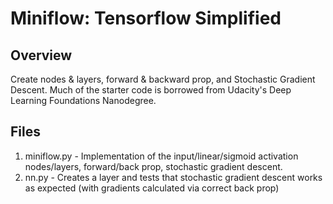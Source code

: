 # Miniflow: Tensorflow Simplified #

## Overview ##
Create nodes & layers, forward & backward prop, and Stochastic Gradient Descent. Much of the starter code is borrowed from Udacity's Deep Learning Foundations Nanodegree.


## Files ##
1. miniflow.py - Implementation of the input/linear/sigmoid activation nodes/layers, forward/back prop, stochastic gradient descent.
1. nn.py - Creates a layer and tests that stochastic gradient descent works as expected (with gradients calculated via correct back prop)